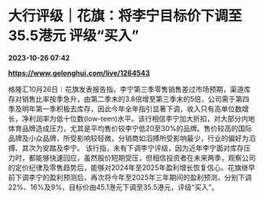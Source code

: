 # 大行评级｜花旗：将李宁目标价下调至35.5港元 评级“买入”

**2023-10-26 07:42**

**https://www.gelonghui.com/live/1264543**

格隆汇10月26日｜花旗发表报告指，李宁第三季零售销售差过市场预期，渠道库存对销售比率按季急升，由第二季末的3.8倍增至第三季末的5倍，公司需于第四季及明年第一季积极去库存，因此今年全年指引显著下调，收入只有高单位数增长，净利润率为低十位数(low-teen)水平。该行相信李宁加大折扣，对大部分内地体育品牌造成压力，尤其是平均售价较李宁低20至30%的品牌。售价较高的国际品牌及小众品牌，所受影响较轻微，分销商如滔搏所受影响最少，行业的偏好为滔搏、其次为安踏及李宁。 该行指，未有下调李宁评级，因为近年李宁面对库存压力时，都能够快速回应，虽然股价短期受压，但相信投资者在未来两季，观察公司的定价纪律及零售趋势后，能够对2024年至2025年盈利增长恢复信心。花旗继早前下调李宁的盈利预测后，再次将今年至2025年三年期间的盈利预测，分别下调22%、16%及9%，目标价由45.1港元下调至35.5港元，评级“买入”。